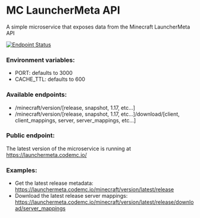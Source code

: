 # MC LauncherMeta API
A simple microservice that exposes data from the Minecraft LauncherMeta API

[![Endpoint Status](https://img.shields.io/website-up-down-green-red/http/shields.io.svg?label=launchermeta.codemc.org)](https://launchermeta.codemc.org/)

### Environment variables:
- PORT: defaults to 3000
- CACHE_TTL: defaults to 600

### Available endpoints:
- /minecraft/version/[release, snapshot, 1.17, etc...]
- /minecraft/version/[release, snapshot, 1.17, etc...]/download/[client, client_mappings, server, server_mappings, etc...]

### Public endpoint:
The latest version of the microservice is running at https://launchermeta.codemc.io/

### Examples:
- Get the latest release metadata: https://launchermeta.codemc.io/minecraft/version/latest/release
- Download the latest release server mappings: https://launchermeta.codemc.io/minecraft/version/latest/release/download/server_mappings
